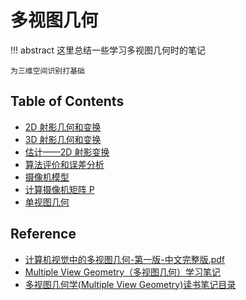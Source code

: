 # 多视图几何

!!! abstract
    这里总结一些学习多视图几何时的笔记

    为三维空间识别打基础

## Table of Contents

- [2D 射影几何和变换](pjt2d/)
- [3D 射影几何和变换](pjt3d/)
- [估计——2D 射影变换](est2d/)
- [算法评价和误差分析](eval/)
- [摄像机模型](camera-model/)
- [计算摄像机矩阵 P](calc-p/)
- [单视图几何](one-vg/)

## Reference

- [计算机视觉中的多视图几何-第一版-中文完整版.pdf](https://cdn.jujimeizuo.cn/book/%E8%AE%A1%E7%AE%97%E6%9C%BA%E8%A7%86%E8%A7%89%E4%B8%AD%E7%9A%84%E5%A4%9A%E8%A7%86%E5%9B%BE%E5%87%A0%E4%BD%95-%E7%AC%AC%E4%B8%80%E7%89%88-%E4%B8%AD%E6%96%87%E5%AE%8C%E6%95%B4%E7%89%88.pdf)
- [Multiple View Geometry（多视图几何）学习笔记](https://blog.csdn.net/hu_weichen/category_9275388.html)
- [多视图几何学(Multiple View Geometry)读书笔记目录](https://blog.csdn.net/frozenspring/article/details/76695498)